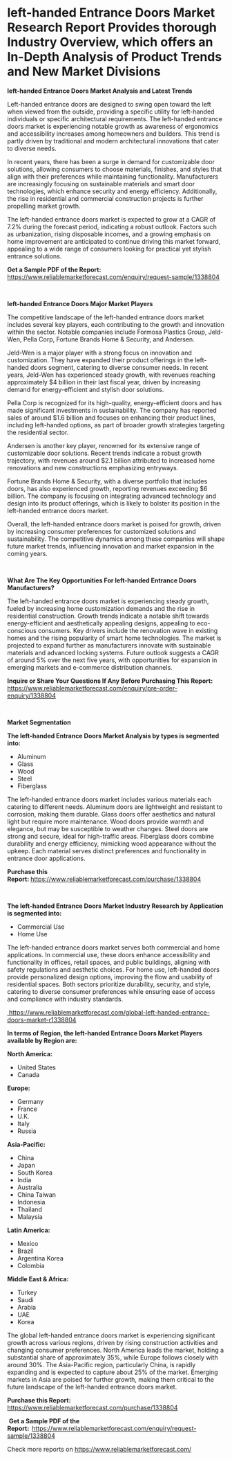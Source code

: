 <p><h1>left-handed Entrance Doors Market Research Report Provides thorough Industry Overview, which offers an In-Depth Analysis of Product Trends and New Market Divisions</h1></p><p><strong>left-handed Entrance Doors Market Analysis and Latest Trends</strong></p>
<p><p>Left-handed entrance doors are designed to swing open toward the left when viewed from the outside, providing a specific utility for left-handed individuals or specific architectural requirements. The left-handed entrance doors market is experiencing notable growth as awareness of ergonomics and accessibility increases among homeowners and builders. This trend is partly driven by traditional and modern architectural innovations that cater to diverse needs.</p><p>In recent years, there has been a surge in demand for customizable door solutions, allowing consumers to choose materials, finishes, and styles that align with their preferences while maintaining functionality. Manufacturers are increasingly focusing on sustainable materials and smart door technologies, which enhance security and energy efficiency. Additionally, the rise in residential and commercial construction projects is further propelling market growth.</p><p>The left-handed entrance doors market is expected to grow at a CAGR of 7.2% during the forecast period, indicating a robust outlook. Factors such as urbanization, rising disposable incomes, and a growing emphasis on home improvement are anticipated to continue driving this market forward, appealing to a wide range of consumers looking for practical yet stylish entrance solutions.</p></p>
<p><strong>Get a Sample PDF of the Report:&nbsp;</strong> <a href="https://www.reliablemarketforecast.com/enquiry/request-sample/1338804?utm_campaign=1134&utm_medium=2&utm_source=Github&utm_content=ia&utm_term=08012025&utm_id=left-handed-entrance-doors">https://www.reliablemarketforecast.com/enquiry/request-sample/1338804</a></p>
<p>&nbsp;</p>
<p><strong>left-handed Entrance Doors Major Market Players</strong></p>
<p><p>The competitive landscape of the left-handed entrance doors market includes several key players, each contributing to the growth and innovation within the sector. Notable companies include Formosa Plastics Group, Jeld-Wen, Pella Corp, Fortune Brands Home & Security, and Andersen.</p><p>Jeld-Wen is a major player with a strong focus on innovation and customization. They have expanded their product offerings in the left-handed doors segment, catering to diverse consumer needs. In recent years, Jeld-Wen has experienced steady growth, with revenues reaching approximately $4 billion in their last fiscal year, driven by increasing demand for energy-efficient and stylish door solutions.</p><p>Pella Corp is recognized for its high-quality, energy-efficient doors and has made significant investments in sustainability. The company has reported sales of around $1.6 billion and focuses on enhancing their product lines, including left-handed options, as part of broader growth strategies targeting the residential sector.</p><p>Andersen is another key player, renowned for its extensive range of customizable door solutions. Recent trends indicate a robust growth trajectory, with revenues around $2.1 billion attributed to increased home renovations and new constructions emphasizing entryways.</p><p>Fortune Brands Home & Security, with a diverse portfolio that includes doors, has also experienced growth, reporting revenues exceeding $6 billion. The company is focusing on integrating advanced technology and design into its product offerings, which is likely to bolster its position in the left-handed entrance doors market.</p><p>Overall, the left-handed entrance doors market is poised for growth, driven by increasing consumer preferences for customized solutions and sustainability. The competitive dynamics among these companies will shape future market trends, influencing innovation and market expansion in the coming years.</p></p>
<p>&nbsp;</p>
<p><strong>What Are The Key Opportunities For left-handed Entrance Doors Manufacturers?</strong></p>
<p><p>The left-handed entrance doors market is experiencing steady growth, fueled by increasing home customization demands and the rise in residential construction. Growth trends indicate a notable shift towards energy-efficient and aesthetically appealing designs, appealing to eco-conscious consumers. Key drivers include the renovation wave in existing homes and the rising popularity of smart home technologies. The market is projected to expand further as manufacturers innovate with sustainable materials and advanced locking systems. Future outlook suggests a CAGR of around 5% over the next five years, with opportunities for expansion in emerging markets and e-commerce distribution channels.</p></p>
<p><strong>Inquire or Share Your Questions If Any Before Purchasing This Report:</strong> <a href="https://www.reliablemarketforecast.com/enquiry/pre-order-enquiry/1338804?utm_campaign=1134&utm_medium=2&utm_source=Github&utm_content=ia&utm_term=08012025&utm_id=left-handed-entrance-doors">https://www.reliablemarketforecast.com/enquiry/pre-order-enquiry/1338804</a></p>
<p>&nbsp;</p>
<p><strong>Market Segmentation</strong></p>
<p><strong>The left-handed Entrance Doors Market Analysis by types is segmented into:</strong></p>
<p><ul><li>Aluminum</li><li>Glass</li><li>Wood</li><li>Steel</li><li>Fiberglass</li></ul></p>
<p><p>The left-handed entrance doors market includes various materials each catering to different needs. Aluminum doors are lightweight and resistant to corrosion, making them durable. Glass doors offer aesthetics and natural light but require more maintenance. Wood doors provide warmth and elegance, but may be susceptible to weather changes. Steel doors are strong and secure, ideal for high-traffic areas. Fiberglass doors combine durability and energy efficiency, mimicking wood appearance without the upkeep. Each material serves distinct preferences and functionality in entrance door applications.</p></p>
<p><strong>Purchase this Report:&nbsp;</strong><a href="https://www.reliablemarketforecast.com/purchase/1338804?utm_campaign=1134&utm_medium=2&utm_source=Github&utm_content=ia&utm_term=08012025&utm_id=left-handed-entrance-doors">https://www.reliablemarketforecast.com/purchase/1338804</a></p>
<p>&nbsp;</p>
<p><strong>The left-handed Entrance Doors Market Industry Research by Application is segmented into:</strong></p>
<p><ul><li>Commercial Use</li><li>Home Use</li></ul></p>
<p><p>The left-handed entrance doors market serves both commercial and home applications. In commercial use, these doors enhance accessibility and functionality in offices, retail spaces, and public buildings, aligning with safety regulations and aesthetic choices. For home use, left-handed doors provide personalized design options, improving the flow and usability of residential spaces. Both sectors prioritize durability, security, and style, catering to diverse consumer preferences while ensuring ease of access and compliance with industry standards.</p></p>
<p><a href="https://www.reliablemarketforecast.com/global-left-handed-entrance-doors-market-r1338804?utm_campaign=1134&utm_medium=2&utm_source=Github&utm_content=ia&utm_term=08012025&utm_id=left-handed-entrance-doors">&nbsp;https://www.reliablemarketforecast.com/global-left-handed-entrance-doors-market-r1338804</a></p>
<p><strong>In terms of Region, the left-handed Entrance Doors Market Players available by Region are:</strong></p>
<p>
    <p> <strong> North America: </strong>
        <ul>
            <li>United States</li>
            <li>Canada</li>
        </ul>
        </p> 
    <p> <strong> Europe: </strong>
        <ul>
            <li>Germany</li>
            <li>France</li>
            <li>U.K.</li>
            <li>Italy</li>
            <li>Russia</li>
        </ul>
        </p> 
    <p> <strong> Asia-Pacific: </strong>
        <ul>
            <li>China</li>
            <li>Japan</li>
            <li>South Korea</li>
            <li>India</li>
            <li>Australia</li>
            <li>China Taiwan</li>
            <li>Indonesia</li>
            <li>Thailand</li>
            <li>Malaysia</li>
        </ul>
        </p> 
    <p> <strong> Latin America: </strong>
        <ul>
            <li>Mexico</li>
            <li>Brazil</li>
            <li>Argentina Korea</li>
            <li>Colombia</li>
        </ul>
        </p> 
    <p> <strong> Middle East & Africa: </strong>
        <ul>
            <li>Turkey</li>
            <li>Saudi</li>
            <li>Arabia</li>
            <li>UAE</li>
            <li>Korea</li>
        </ul>
    </p>
    </p>
<p><p>The global left-handed entrance doors market is experiencing significant growth across various regions, driven by rising construction activities and changing consumer preferences. North America leads the market, holding a substantial share of approximately 35%, while Europe follows closely with around 30%. The Asia-Pacific region, particularly China, is rapidly expanding and is expected to capture about 25% of the market. Emerging markets in Asia are poised for further growth, making them critical to the future landscape of the left-handed entrance doors market.</p></p>
<p><strong>Purchase this Report: </strong><a href="https://www.reliablemarketforecast.com/purchase/1338804?utm_campaign=1134&utm_medium=2&utm_source=Github&utm_content=ia&utm_term=08012025&utm_id=left-handed-entrance-doors">https://www.reliablemarketforecast.com/purchase/1338804</a></p>
<p>&nbsp;<strong>Get a Sample PDF of the Report:&nbsp;&nbsp;</strong><a href="https://www.reliablemarketforecast.com/enquiry/request-sample/1338804?utm_campaign=1134&utm_medium=2&utm_source=Github&utm_content=ia&utm_term=08012025&utm_id=left-handed-entrance-doors">https://www.reliablemarketforecast.com/enquiry/request-sample/1338804</a></p>
<p><strong></strong></p>
<p>Check more reports on <a href="https://www.reliablemarketforecast.com/?utm_campaign=1134&utm_medium=2&utm_source=Github&utm_content=ia&utm_term=08012025&utm_id=left-handed-entrance-doors">https://www.reliablemarketforecast.com/</a></p>